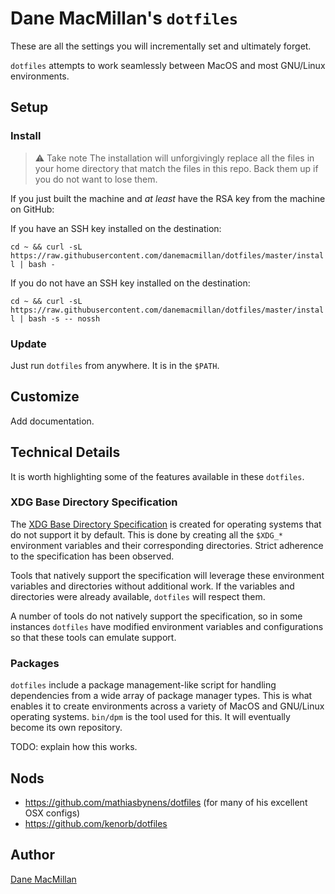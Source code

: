 # Dane MacMillan's `dotfiles`

These are all the settings you will incrementally set and ultimately forget. 

`dotfiles` attempts to work seamlessly between MacOS and most GNU/Linux 
environments.

## Setup

### Install

> :warning: Take note
> The installation will unforgivingly replace all the files in your home 
> directory that match the files in this repo. Back them up if you do not want 
> to lose them.

If you just built the machine and *at least* have the RSA key from the machine 
on GitHub:

If you have an SSH key installed on the destination:

`cd ~ && curl -sL https://raw.githubusercontent.com/danemacmillan/dotfiles/master/install | bash -`

If you do not have an SSH key installed on the destination:

`cd ~ && curl -sL https://raw.githubusercontent.com/danemacmillan/dotfiles/master/install | bash -s -- nossh`

### Update

Just run `dotfiles` from anywhere. It is in the `$PATH`.

## Customize

Add documentation.

## Technical Details

It is worth highlighting some of the features available in these `dotfiles`.

### XDG Base Directory Specification

The [XDG Base Directory Specification](https://specifications.freedesktop.org/basedir-spec/basedir-spec-latest.html)
is created for operating systems that do not support it by default. This is 
done by creating all the `$XDG_*` environment variables and their corresponding
directories. Strict adherence to the specification has been observed.

Tools that natively support the specification will leverage these environment
variables and directories without additional work. If the variables and
directories were already available, `dotfiles` will respect them.

A number of tools do not natively support the specification, so in some
instances `dotfiles` have modified environment variables and configurations
so that these tools can emulate support.

### Packages

`dotfiles` include a package management-like script for handling
dependencies from a wide array of package manager types. This is what enables
it to create environments across a variety of MacOS and GNU/Linux operating 
systems. `bin/dpm` is the tool used for this. It will eventually become its own
repository.

TODO: explain how this works.

## Nods

- https://github.com/mathiasbynens/dotfiles (for many of his excellent OSX configs)
- https://github.com/kenorb/dotfiles

## Author

[Dane MacMillan](https://danemacmillan.com)

